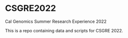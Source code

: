 # CSGRE2022
Cal Genomics Summer Research Experience 2022

This is a repo containing data and scripts for CSGRE 2022.
